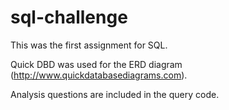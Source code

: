 # sql-challenge

This was the first assignment for SQL.  

Quick DBD was used for the ERD diagram (http://www.quickdatabasediagrams.com).

Analysis questions are included in the query code.
